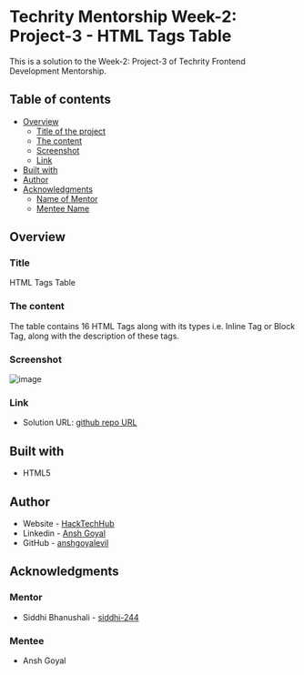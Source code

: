 # Techrity Mentorship Week-2: Project-3 - HTML Tags Table

This is a solution to the Week-2: Project-3 of Techrity Frontend Development Mentorship. 

## Table of contents

- [Overview](#overview)
  - [Title of the project](#title)
  - [The content](#the-content)
  - [Screenshot](#screenshot)
  - [Link](#link)
- [Built with](#built-with)
- [Author](#author)
- [Acknowledgments](#acknowledgments)
   - [Name of Mentor](#mentor)
   - [Mentee Name](#mentee)

## Overview

### Title
HTML Tags Table

### The content

The table contains 16 HTML Tags along with its types i.e. Inline Tag or Block Tag, along with the description of these tags.

### Screenshot

![image](https://github.com/anshgoyalevil/Mentorship/blob/main/TMP2022/Ansh%20Goyal/Week-2-Projects/Project-3/w2p3s1.PNG)

### Link

- Solution URL: [github repo URL](https://github.com/anshgoyalevil/Mentorship/tree/main/TMP2022/Ansh%20Goyal/Week-2-Projects/Project-3)

## Built with

- HTML5 

## Author

- Website - [HackTechHub](https://www.hacktechhub.com/)
- Linkedin - [Ansh Goyal](https://www.linkedin.com/in/thisisanshg)
- GitHub - [anshgoyalevil](https://github.com/anshgoyalevil)

## Acknowledgments

### Mentor
- Siddhi Bhanushali - [siddhi-244](https://github.com/siddhi-244)

### Mentee
- Ansh Goyal 
